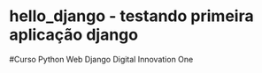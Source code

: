 # hello_django - testando primeira aplicação django
#Curso Python Web Django Digital Innovation One
